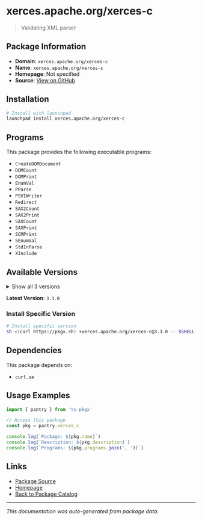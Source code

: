 # xerces.apache.org/xerces-c

> Validating XML parser

## Package Information

- **Domain**: `xerces.apache.org/xerces-c`
- **Name**: `xerces.apache.org/xerces-c`
- **Homepage**: Not specified
- **Source**: [View on GitHub](https://github.com/pkgxdev/pantry/tree/main/projects/xerces.apache.org/xerces-c/package.yml)

## Installation

```bash
# Install with launchpad
launchpad install xerces.apache.org/xerces-c
```

## Programs

This package provides the following executable programs:

- `CreateDOMDocument`
- `DOMCount`
- `DOMPrint`
- `EnumVal`
- `PParse`
- `PSVIWriter`
- `Redirect`
- `SAX2Count`
- `SAX2Print`
- `SAXCount`
- `SAXPrint`
- `SCMPrint`
- `SEnumVal`
- `StdInParse`
- `XInclude`

## Available Versions

<details>
<summary>Show all 3 versions</summary>

- `3.3.0`, `3.2.5`, `3.2.4`

</details>

**Latest Version**: `3.3.0`

### Install Specific Version

```bash
# Install specific version
sh <(curl https://pkgx.sh) +xerces.apache.org/xerces-c@3.3.0 -- $SHELL -i
```

## Dependencies

This package depends on:

- `curl.se`

## Usage Examples

```typescript
import { pantry } from 'ts-pkgx'

// Access this package
const pkg = pantry.xerces_c

console.log(`Package: ${pkg.name}`)
console.log(`Description: ${pkg.description}`)
console.log(`Programs: ${pkg.programs.join(', ')}`)
```

## Links

- [Package Source](https://github.com/pkgxdev/pantry/tree/main/projects/xerces.apache.org/xerces-c/package.yml)
- [Homepage](#)
- [Back to Package Catalog](../package-catalog.md)

---

*This documentation was auto-generated from package data.*
